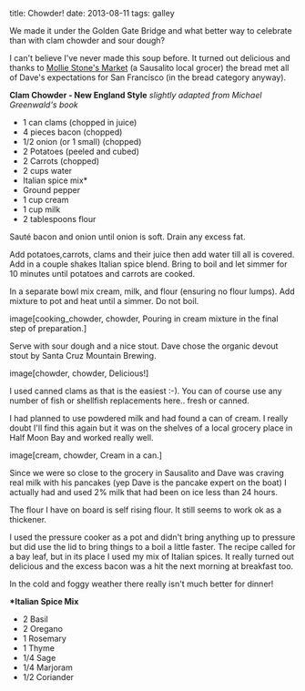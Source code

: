title: Chowder!
date: 2013-08-11
tags: galley

We made it under the Golden Gate Bridge and what better way to celebrate than
with clam chowder and sour dough?

I can't believe I've never made this soup before.  It turned out delicious and thanks to
[Mollie Stone's Market](http://www.molliestones.com/) (a Sausalito local grocer) the bread met all of Dave's expectations
for San Francisco (in the bread category anyway).

__Clam Chowder - New England Style__ 
_slightly adapted from Michael Greenwald's book_ 

* 1 can clams  (chopped in juice)
* 4 pieces bacon (chopped)
* 1/2 onion (or 1 small) (chopped)
* 2 Potatoes (peeled and cubed)
* 2 Carrots (chopped) 
* 2 cups water 
* Italian spice mix* 
* Ground pepper 
* 1 cup cream 
* 1 cup milk 
* 2 tablespoons flour

Sauté bacon and onion until onion is soft. Drain any excess fat.

Add potatoes,carrots, clams and their juice then add water till all is covered.
Add in a couple shakes Italian spice blend. Bring to boil and let simmer for 10
minutes until potatoes and carrots are cooked.

In a separate bowl mix cream, milk, and flour (ensuring no flour lumps). Add mixture to 
pot and heat until a simmer.  Do not boil.

image[cooking_chowder, chowder, Pouring in cream mixture in the final step of preparation.]

Serve with sour dough and a nice stout. Dave chose the organic devout stout by
Santa Cruz Mountain Brewing.

image[chowder, chowder, Delicious!]

I used canned clams as that is the easiest :-). You can of course use any number of fish 
or shellfish replacements here.. fresh or canned.

I had planned to use powdered milk and had found a can of cream.  I really
doubt I'll find this again but it was on the shelves of a local grocery place in Half
Moon Bay and worked really well.

image[cream, chowder, Cream in a can.]

Since we were so close to the grocery in Sausalito and Dave was craving real milk with his
pancakes (yep Dave is the pancake expert on the boat) I actually had and used
2% milk that had been on ice less than 24 hours.

The flour I have on board is self rising flour. It still seems to work ok as a
thickener.

I used the pressure cooker as a pot and didn't bring anything up to pressure but did use the
lid to bring things to a boil a little faster. The recipe called for a bay leaf,
but in its place I used my mix of Italian spices. It really turned out delicious
and the excess  bacon was a hit the next morning at breakfast too.

In the cold and foggy weather there really isn't much better for dinner!

__*Italian Spice Mix__

* 2   Basil
* 2   Oregano
* 1   Rosemary
* 1   Thyme
* 1/4 Sage
* 1/4 Marjoram
* 1/2 Coriander